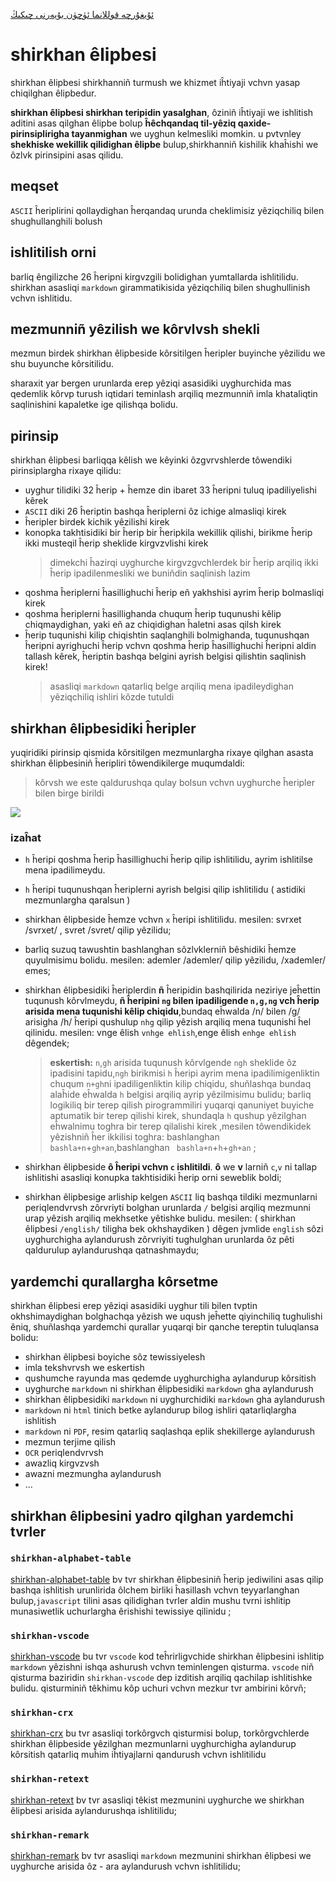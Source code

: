 [ئۇيغۇرچە قوللانما ئۈچۈن بۇيەرنى چىكىڭ](https://gitee.com/silvaq/shirkhan-alphabet/blob/master/README-ug.md)

# shirkhan êlipbesi

shirkhan êlipbesi shirkhanniñ turmush we khizmet iĥtiyaji vchvn yasap chiqilghan êlipbedur.

**shirkhan êlipbesi shirkhan teripidin yasalghan**, ôziniñ iĥtiyaji we ishlitish aditini asas qilghan êlipbe bolup **ĥêchqandaq til-yêziq qaxide-pirinsiplirigha tayanmighan** we uyghun kelmesliki momkin. u pvtvnley **shekhiske wekillik qilidighan êlipbe** bulup,shirkhanniñ kishilik khaĥishi we ôzlvk pirinsipini asas qilidu.

## meqset

`ASCII` ĥeriplirini qollaydighan ĥerqandaq urunda cheklimisiz yêziqchiliq bilen shughullanghili bolush

## ishlitilish orni

barliq êngilizche 26 ĥeripni kirgvzgili bolidighan yumtallarda ishlitilidu.
shirkhan asasliqi `markdown` girammatikisida yêziqchiliq bilen shughullinish vchvn ishlitidu.

## mezmunniñ yêzilish we kôrvlvsh shekli

mezmun birdek shirkhan êlipbeside kôrsitilgen ĥeripler buyinche yêzilidu we shu buyunche kôrsitilidu.

sharaxit yar bergen urunlarda erep yêziqi asasidiki uyghurchida mas qedemlik kôrvp turush iqtidari teminlash arqiliq mezmunniñ imla khataliqtin saqlinishini kapaletke ige qilishqa bolidu.

## pirinsip

shirkhan êlipbesi barliqqa kêlish we kêyinki ôzgvrvshlerde tôwendiki pirinsiplargha rixaye qilidu:

- uyghur tilidiki 32 ĥerip + ĥemze din ibaret 33 ĥeripni tuluq ipadiliyelishi kêrek
- `ASCII` diki 26 ĥeriptin bashqa ĥeriplerni ôz ichige almasliqi kirek
- ĥeripler birdek kichik yêzilishi kirek
- konopka takhtisidiki bir ĥerip bir ĥeripkila wekillik qilishi, birikme ĥerip ikki musteqil ĥerip sheklide kirgvzvlishi kirek
  > dimekchi ĥazirqi uyghurche kirgvzgvchlerdek bir ĥerip arqiliq ikki ĥerip ipadilenmesliki we buniñdin saqlinish lazim
- qoshma ĥeriplerni ĥasillighuchi ĥerip eñ yakhshisi ayrim ĥerip bolmasliqi kirek
- qoshma ĥeriplerni ĥasillighanda chuqum ĥerip tuqunushi kêlip chiqmaydighan, yaki eñ az chiqidighan ĥaletni asas qilsh kirek
- ĥerip tuqunishi kilip chiqishtin saqlanghili bolmighanda, tuqunushqan ĥeripni ayrighuchi ĥerip vchvn qoshma ĥerip ĥasillighuchi ĥeripni aldin tallash kêrek, ĥeriptin bashqa belgini ayrish belgisi qilishtin saqlinish kirek!
  > asasliqi `markdown` qatarliq belge arqiliq mena ipadileydighan yêziqchiliq ishliri kôzde tutuldi

## shirkhan êlipbesidiki ĥeripler

yuqiridiki pirinsip qismida kôrsitilgen mezmunlargha rixaye qilghan asasta shirkhan êlipbesiniñ ĥeripliri tôwendikilerge muqumdaldi:

> kôrvsh we este qaldurushqa qulay bolsun vchvn uyghurche ĥeripler bilen birge birildi

![](https://shirkhan-alphabet.oss-cn-beijing.aliyuncs.com/shirkhan-alphabet/shirkhan-alphabet-table.jpg)

### izaĥat

- `h` ĥeripi qoshma ĥerip ĥasillighuchi ĥerip qilip ishlitilidu, ayrim ishlitilse mena ipadilimeydu.

- `h` ĥeripi tuqunushqan ĥeriplerni ayrish belgisi qilip ishlitilidu ( astidiki mezmunlargha qaralsun )

- shirkhan êlipbeside ĥemze vchvn `x` ĥeripi ishlitilidu. mesilen: svrxet /svrxet/ , svret /svret/ qilip yêzilidu;

- barliq suzuq tawushtin bashlanghan sôzlvklerniñ bêshidiki ĥemze quyulmisimu bolidu. mesilen: ademler /ademler/ qilip yêzilidu, /xademler/ emes;

- shirkhan êlipbesidiki ĥeriplerdin **ñ** ĥeripidin bashqilirida neziriye jeĥettin tuqunush kôrvlmeydu, **ñ ĥeripini `ng` bilen ipadiligende `n,g,ng` vch ĥerip arisida mena tuqunishi kêlip chiqidu**,bundaq eĥwalda /n/ bilen /g/ arisigha /h/ ĥeripi qushulup `nhg` qilip yêzish arqiliq mena tuqunishi ĥel qilinidu. mesilen: vnge êlish `vnhge ehlish`,enge êlish `enhge ehlish` dêgendek;

  > **eskertish:** `n`,`gh` arisida tuqunush kôrvlgende `ngh` sheklide ôz ipadisini tapidu,`ngh` birikmisi `h` ĥeripi ayrim mena ipadilimigenliktin chuqum `n+gh`ni ipadiligenliktin kilip chiqidu, shuñlashqa bundaq alaĥide eĥwalda `h` belgisi arqiliq ayrip yêzilmisimu bulidu;
  > barliq logikiliq bir terep qilish pirogrammiliri yuqarqi qanuniyet buyiche aptumatik bir terep qilishi kirek, shundaqla `h` qushup yêzilghan eĥwalnimu toghra bir terep qilalishi kirek ,mesilen tôwendikidek yêzishniñ ĥer ikkilisi toghra: bashlanghan `bashla+n`+`gh+an`,bashlanghan ` bashla+n`+`h`+`gh+an` ;

- shirkhan êlipbeside **ô ĥeripi vchvn `c` ishlitildi**. **ô** we **v** larniñ `c`,`v` ni tallap ishlitishi asasliqi konupka takhtisidiki ĥerip orni seweblik boldi;

- shirkhan êlipbesige arliship kelgen `ASCII` liq bashqa tildiki mezmunlarni periqlendvrvsh zôrvriyti bolghan urunlarda `/` belgisi arqiliq mezmunni urap yêzish arqiliq mekhsetke yêtishke bulidu. mesilen: ( shirkhan êlipbesi `/english/` tiligha bek okhshaydiken ) dêgen jvmlide `english` sôzi uyghurchigha aylandurush zôrvriyiti tughulghan urunlarda ôz pêti qaldurulup aylandurushqa qatnashmaydu;

## yardemchi qurallargha kôrsetme

shirkhan êlipbesi erep yêziqi asasidiki uyghur tili bilen tvptin okhshimaydighan bolghachqa yêzish we uqush jeĥette qiyinchiliq tughulishi êniq, shuñlashqa yardemchi qurallar yuqarqi bir qanche tereptin tuluqlansa bolidu:

- shirkhan êlipbesi boyiche sôz tewissiyelesh
- imla tekshvrvsh we eskertish
- qushumche rayunda mas qedemde uyghurchigha aylandurup kôrsitish
- uyghurche `markdown` ni shirkhan êlipbesidiki `markdown` gha aylandurush
- shirkhan êlipbesidiki `markdown` ni uyghurchidiki `markdown` gha aylandurush
- `markdown` ni `html` tinich betke aylandurup bilog ishliri qatarliqlargha ishlitish
- `markdown` ni `PDF`, resim qatarliq saqlashqa eplik shekillerge aylandurush
- mezmun terjime qilish
- `OCR` periqlendvrvsh
- awazliq kirgvzvsh
- awazni mezmungha aylandurush
- ...

## shirkhan êlipbesini yadro qilghan yardemchi tvrler

### `shirkhan-alphabet-table`

[shirkhan-alphabet-table](https://gitee.com/silvaq/shirkhan-alphabet-table)
bv tvr shirkhan êlipbesiniñ ĥerip jediwilini asas qilip bashqa ishlitish urunlirida ôlchem birliki ĥasillash vchvn teyyarlanghan bulup,`javascript` tilini asas qilidighan tvrler aldin mushu tvrni ishlitip munasiwetlik uchurlargha êrishishi tewissiye qilinidu
;

### `shirkhan-vscode`

[shirkhan-vscode](https://gitee.com/silvaq/shirkhan-vscode)
bu tvr `vscode` kod teĥrirligvchide shirkhan êlipbesini ishlitip `markdown` yêzishni ishqa ashurush vchvn teminlengen qisturma. `vscode` niñ qisturma baziridin `shirkhan-vscode` dep izditish arqiliq qachilap ishlitishke bulidu.
qisturminiñ têkhimu kôp uchuri vchvn mezkur tvr ambirini kôrvñ;

### `shirkhan-crx`

[shirkhan-crx](https://gitee.com/silvaq/shirkhan-crx)
bu tvr asasliqi torkôrgvch qisturmisi bolup, torkôrgvchlerde shirkhan êlipbeside yêzilghan mezmunlarni uyghurchigha aylandurup kôrsitish qatarliq muĥim iĥtiyajlarni qandurush vchvn ishlitilidu

### `shirkhan-retext`

[shirkhan-retext](https://gitee.com/silvaq/shirkhan-retext)
bv tvr asasliqi têkist mezmunini uyghurche we shirkhan êlipbesi arisida aylandurushqa ishlitilidu;

### `shirkhan-remark`

[shirkhan-remark](https://gitee.com/silvaq/shirkhan-remark)
bv tvr asasliqi `markdown` mezmunini shirkhan êlipbesi we uyghurche arisida ôz - ara aylandurush vchvn ishlitilidu;

